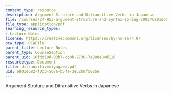 ```yaml
---
content_type: resource
description: Argument Struture and Ditransitive Verbs in Japanese
file: /courses/24-953-argument-structure-and-syntax-spring-2003/6801d682f0d35076b5fe3e52b0f502be_ditransitivemiyagawa.pdf
file_type: application/pdf
learning_resource_types:
- Lecture Notes
license: https://creativecommons.org/licenses/by-nc-sa/4.0/
ocw_type: OCWFile
parent_title: Lecture Notes
parent_type: CourseSection
parent_uid: 16fdd19d-03b7-cb0b-2736-7e888e84d116
resourcetype: Document
title: ditransitivemiyagawa.pdf
uid: 6801d682-f0d3-5076-b5fe-3e52b0f502be
---
```

Argument Struture and Ditransitive Verbs in Japanese